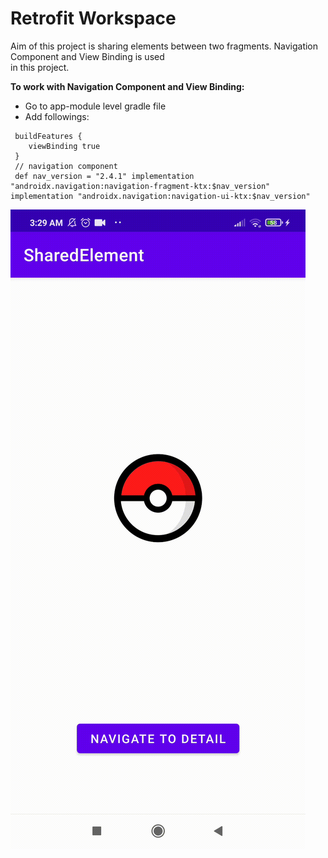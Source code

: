 # Retrofit Workspace

Aim of this project is sharing elements between two fragments. Navigation Component and View Binding is used  
in this project.

**To work with Navigation Component and View Binding:**

- Go to app-module level gradle file
- Add followings:

```   
 buildFeatures {  
    viewBinding true
 }      
 // navigation component  
 def nav_version = "2.4.1" implementation "androidx.navigation:navigation-fragment-ktx:$nav_version" implementation "androidx.navigation:navigation-ui-ktx:$nav_version"  
```

![App Gif](https://github.com/basarYargici/AndroidWorkspace/blob/main/SharedElement/assets/SharedElement.gif)

